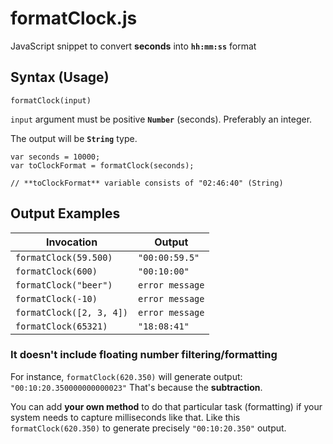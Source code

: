 # formatClock.js
JavaScript snippet to convert **seconds** into **`hh:mm:ss`** format

## Syntax (Usage)
```
formatClock(input)
```

`input` argument must be positive **`Number`** (seconds). Preferably an integer.

The output will be **`String`** type.

```
var seconds = 10000;
var toClockFormat = formatClock(seconds);

// **toClockFormat** variable consists of "02:46:40" (String)
```


## Output Examples

Invocation  | Output
------------- | -------------
`formatClock(59.500)`  | `"00:00:59.5"`
`formatClock(600)`  | `"00:10:00"`
`formatClock("beer")` | `error message`
`formatClock(-10)` | `error message`
`formatClock([2, 3, 4])` | `error message`
`formatClock(65321)` | `"18:08:41"`

### It doesn't include floating number filtering/formatting

For instance, `formatClock(620.350)` will generate output: `"00:10:20.350000000000023"`
That's because the **subtraction**.

You can add **your own method** to do that particular task (formatting) if your system needs to capture milliseconds like that. Like this `formatClock(620.350)` to generate precisely `"00:10:20.350"` output.
